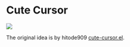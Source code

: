 # Cute Cursor
![](http://gifzo.net/BQ5jrDGdLq6.gif)

The original idea is by hitode909 [cute-cursor.el](https://gist.github.com/hitode909/339782).
